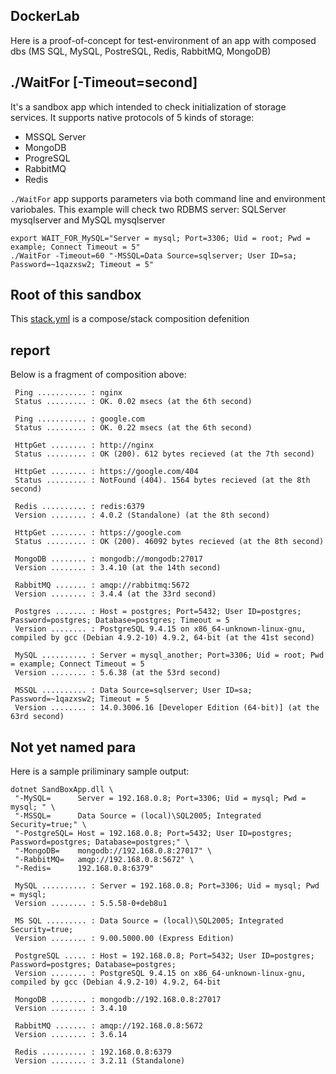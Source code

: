 ## DockerLab

Here is a proof-of-concept for test-environment of an app with composed dbs (MS SQL, MySQL, PostreSQL, Redis, RabbitMQ, MongoDB)

## ./WaitFor [-Timeout=second]

It's a sandbox app which intended to check initialization of storage services. It supports native protocols of 5 kinds of storage:
* MSSQL Server
* MongoDB
* ProgreSQL
* RabbitMQ
* Redis

`./WaitFor` app supports parameters via both command line and environment variobales. 
This example will check two RDBMS server: SQLServer mysqlserver and MySQL mysqlserver
```
export WAIT_FOR_MySQL="Server = mysql; Port=3306; Uid = root; Pwd = example; Connect Timeout = 5"
./WaitFor -Timeout=60 "-MSSQL=Data Source=sqlserver; User ID=sa; Password=~1qazxsw2; Timeout = 5"
```

## Root of this sandbox
This [stack.yml](compose/stack.yml) is a compose/stack composition defenition

## report
Below is a fragment of composition above:
```
 Ping ........... : nginx
 Status ......... : OK. 0.02 msecs (at the 6th second)

 Ping ........... : google.com
 Status ......... : OK. 0.22 msecs (at the 6th second)

 HttpGet ........ : http://nginx
 Status ......... : OK (200). 612 bytes recieved (at the 7th second)

 HttpGet ........ : https://google.com/404
 Status ......... : NotFound (404). 1564 bytes recieved (at the 8th second)

 Redis .......... : redis:6379
 Version ........ : 4.0.2 (Standalone) (at the 8th second)

 HttpGet ........ : https://google.com
 Status ......... : OK (200). 46092 bytes recieved (at the 8th second)

 MongoDB ........ : mongodb://mongodb:27017
 Version ........ : 3.4.10 (at the 14th second)

 RabbitMQ ....... : amqp://rabbitmq:5672
 Version ........ : 3.4.4 (at the 33rd second)

 Postgres ....... : Host = postgres; Port=5432; User ID=postgres; Password=postgres; Database=postgres; Timeout = 5
 Version ........ : PostgreSQL 9.4.15 on x86_64-unknown-linux-gnu, compiled by gcc (Debian 4.9.2-10) 4.9.2, 64-bit (at the 41st second)

 MySQL .......... : Server = mysql_another; Port=3306; Uid = root; Pwd = example; Connect Timeout = 5
 Version ........ : 5.6.38 (at the 53rd second)

 MSSQL .......... : Data Source=sqlserver; User ID=sa; Password=~1qazxsw2; Timeout = 5
 Version ........ : 14.0.3006.16 [Developer Edition (64-bit)] (at the 63rd second)
```


## Not yet named para
Here is a sample priliminary sample output:
```
dotnet SandBoxApp.dll \
 "-MySQL=      Server = 192.168.0.8; Port=3306; Uid = mysql; Pwd = mysql; " \
 "-MSSQL=      Data Source = (local)\SQL2005; Integrated Security=true;" \
 "-PostgreSQL= Host = 192.168.0.8; Port=5432; User ID=postgres; Password=postgres; Database=postgres;" \
 "-MongoDB=    mongodb://192.168.0.8:27017" \
 "-RabbitMQ=   amqp://192.168.0.8:5672" \
 "-Redis=      192.168.0.8:6379"

 MySQL .......... : Server = 192.168.0.8; Port=3306; Uid = mysql; Pwd = mysql;
 Version ........ : 5.5.58-0+deb8u1

 MS SQL ......... : Data Source = (local)\SQL2005; Integrated Security=true;
 Version ........ : 9.00.5000.00 (Express Edition)

 PostgreSQL ..... : Host = 192.168.0.8; Port=5432; User ID=postgres; Password=postgres; Database=postgres;
 Version ........ : PostgreSQL 9.4.15 on x86_64-unknown-linux-gnu, compiled by gcc (Debian 4.9.2-10) 4.9.2, 64-bit

 MongoDB ........ : mongodb://192.168.0.8:27017
 Version ........ : 3.4.10

 RabbitMQ ....... : amqp://192.168.0.8:5672
 Version ........ : 3.6.14

 Redis .......... : 192.168.0.8:6379
 Version ........ : 3.2.11 (Standalone)
```
